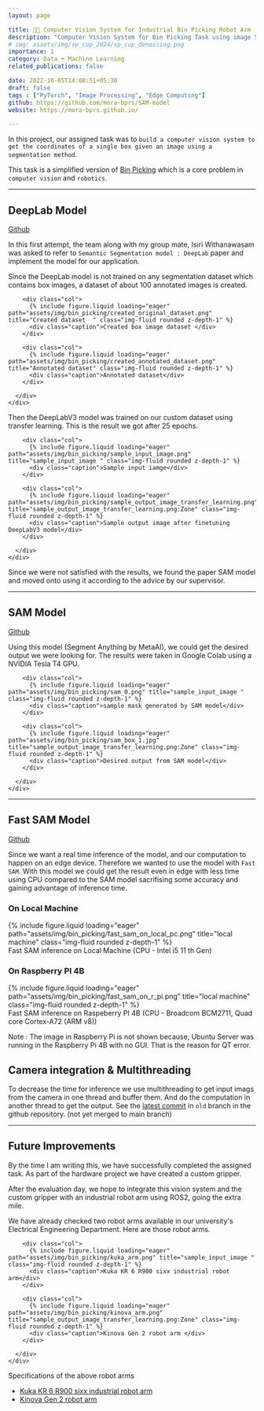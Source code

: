 ```yaml
---
layout: page

title: 🤖🦾 Computer Vision System for Industrial Bin Picking Robot Arm 
description: "Computer Vision System for Bin Picking Task using image Segmentation models such as SAM, DeepLab, Unet, Segnet and attempt to implement in an industrial robot arm"
# img: assets/img/sp_cup_2024/sp_cup_denoising.png
importance: 1
category: Data + Machine Learning
related_publications: false

date: 2022-10-05T14:08:51+05:30
draft: false
tags : ["PyTorch", "Image Processing", "Edge Computing"]
github: https://github.com/mora-bprs/SAM-model
website: https://mora-bprs.github.io/

---
```

In this project, our assigned task was to `build a computer vision system to get the coordinates of a single box given an image using a segmentation method`. 

This task is a simplified version of [Bin Picking](https://en.wikipedia.org/wiki/Bin_picking) which is a core problem in `computer vision` and `robotics`. 

___

## DeepLab Model 

[Github](https://github.com/mora-bprs/DeepLab) 

In this first attempt, the team along with my group mate, Isiri Withanawasam was asked to refer to `Semantic Segmentation model : DeepLab` paper and implement the model for our application.
 
Since the DeepLab model is not trained on any segmentation dataset which contains box images, a dataset of about 100 annotated images is created. 

<div class="container">
  <div class="row">
    <div class="col-sm">
      <div class="row">

        <div class="col">
          {% include figure.liquid loading="eager" path="assets/img/bin_picking/created_original_dataset.png" title="Created dataset  " class="img-fluid rounded z-depth-1" %}
          <div class="caption">Created box image dataset </div>
        </div>

        <div class="col">
          {% include figure.liquid loading="eager" path="assets/img/bin_picking/created_annotated_dataset.png" title="Annotated dataset" class="img-fluid rounded z-depth-1" %}
          <div class="caption">Annotated dataset</div>
        </div>

      </div>
    </div>
  </div>
</div>

Then the DeepLabV3 model was trained on our custom dataset using transfer learning. This is the result we got after 25 epochs. 

<div class="container">
  <div class="row">
    <div class="col-sm">
      <div class="row">

        <div class="col">
          {% include figure.liquid loading="eager" path="assets/img/bin_picking/sample_input_image.png" title="sample_input_image " class="img-fluid rounded z-depth-1" %}
          <div class="caption">Sample input iamge</div>
        </div>

        <div class="col">
          {% include figure.liquid loading="eager" path="assets/img/bin_picking/sample_output_image_transfer_learning.png" title="sample_output_image_transfer_learning.png:Zone" class="img-fluid rounded z-depth-1" %}
          <div class="caption">Sample output image after finetuning DeepLabV3 model</div>
        </div>

      </div>
    </div>
  </div>
</div>

Since we were not satisfied with the results, we found the paper SAM model and moved onto using it according to the advice by our supervisor. 

___

## SAM Model

[Github](https://github.com/mora-bprs/SAM-model)

Using this model (Segment Anything by MetaAI), we could get the desired output we were looking for. The results were taken in Google Colab using a  NVIDIA Tesla T4 GPU. 

<!-- Add SAM model result here -->
<div class="container">
  <div class="row">
    <div class="col-sm">
      <div class="row">

        <div class="col">
          {% include figure.liquid loading="eager" path="assets/img/bin_picking/sam_0.png" title="sample_input_image " class="img-fluid rounded z-depth-1" %}
          <div class="caption">sample mask generated by SAM model</div>
        </div>

        <div class="col">
          {% include figure.liquid loading="eager" path="assets/img/bin_picking/sam_box_1.jpg" title="sample_output_image_transfer_learning.png:Zone" class="img-fluid rounded z-depth-1" %}
          <div class="caption">Desired output from SAM model</div>
        </div>

      </div>
    </div>
  </div>
</div>

___

## Fast SAM Model 

[Github](https://github.com/mora-bprs/SAM-model)

Since we want a real time inference of the model, and our computation to happen on an edge device. Therefore we wanted to use the model with `Fast SAM`. With this model we could get the result even in  edge with less time using CPU compared to the SAM model sacrifising some accuracy and gaining advantage of inference time. 

<!-- Add Fast SAM results here -->

### On Local Machine 
<div class="row">
    <div class="">
        {% include figure.liquid loading="eager" path="assets/img/bin_picking/fast_sam_on_local_pc.png" title="local machine" class="img-fluid rounded z-depth-1" %}
    </div>
</div>
<div class="caption">
    Fast SAM inference on Local Machine  (CPU - Intel i5 11 th Gen)
</div>

### On Raspberry PI 4B 
<div class="row">
    <div class="">
        {% include figure.liquid loading="eager" path="assets/img/bin_picking/fast_sam_on_r_pi.png" title="local machine" class="img-fluid rounded z-depth-1" %}
    </div>
</div>
<div class="caption">
    Fast SAM inference on Raspeberry PI 4B (CPU - Broadcom BCM2711, Quad core Cortex-A72 (ARM v8))
</div>

Note : The image in Raspberry Pi is not shown because, Ubuntu Server was running in the Raspberry Pi 4B with no GUI. That is the reason for QT error. 

## Camera integration & Multithreading 

To decrease the time for inference we use multithreading to get input imags from the camera in one thread and buffer them. And do the computation in another thread to get the output. See the [latest commit](https://github.com/mora-bprs/SAM-model/commit/b53a6f067fee8f3dfa333111b9a9469a39de5e3d) in `old` branch in the github repository. (not yet merged to main branch) 

___

## Future Improvements 

By the time I am writing this, we have successfully completed the assigned task. As part of the hardware project we have created a custom gripper. 

After the evaluation day, we hope to integrate this vision system and the custom gripper with an industrial robot arm using ROS2, going the extra mile.

We have already checked two robot arms available in our university's Electrical Engineering Department. Here are those robot arms. 

<div class="container">
  <div class="row">
    <div class="col-sm">
      <div class="row">

        <div class="col">
          {% include figure.liquid loading="eager" path="assets/img/bin_picking/kuka_arm.png" title="sample_input_image " class="img-fluid rounded z-depth-1" %}
          <div class="caption">Kuka KR 6 R900 sixx industrial robot arm</div>
        </div>

        <div class="col">
          {% include figure.liquid loading="eager" path="assets/img/bin_picking/kinova_arm.png" title="sample_output_image_transfer_learning.png:Zone" class="img-fluid rounded z-depth-1" %}
          <div class="caption">Kinova Gen 2 robot arm </div>
        </div>

      </div>
    </div>
  </div>
</div>

Specifications of the above robot arms

- [Kuka KR 6 R900 sixx industrial robot arm](https://www.kuka.com/-/media/kuka-downloads/imported/8350ff3ca11642998dbdc81dcc2ed44c/0000205456_en.pdf)
- [Kinova Gen 2 robot arm](https://www.kinovarobotics.com/product/gen2-robots)

